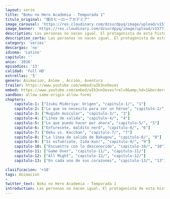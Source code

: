 ```yaml
---
layout: serie
title: "Boku no Hero Academia - Temporada 1"
titulo_original: "僕のヒーローアカデミア"
image_carousel: 'https://res.cloudinary.com/dzsurdpyq/image/upload/v1577157808/my-hero-academia-temporada-1-min_n6lkcw.jpg'
image_banner: 'https://res.cloudinary.com/dzsurdpyq/image/upload/v1577157932/My-Hero-Academia-temporada-1-banner_inbjty.jpg'
description: Las personas no nacen igual. El protagonista de esta historia es uno de esos casos raros que nacen sin superpoderes, pero esto no le impedirá perseguir su sueño ser un gran héroe como el legendario All-Might. Para convertirse en el héroe que quiere ser, se apuntará a una de las academias de héroes más prestigiosas del país Yueiko. Con la ayuda de su ídolo, All-Might, ¿podrá convertirse en un verdadero héroe?
description_corta: Las personas no nacen igual. El protagonista de esta historia es uno de esos casos raros que nacen sin superpoderes, pero esto no le impedirá perseguir su sueño ser un gran héroe como el legendario All-Might. Para convertirse en el héroe que quiere ser, se apuntará a una de las academias de héroes..
category: 'series'
descargas: 'no'
idioma: 'Latino'
capitulo: ''
anio: '2016'
episodios: '13'
calidad: 'Full HD'
estrellas: '5'
genero: Animacion, Anime , Acción, Aventura
trailer: https://www.youtube.com/embed/wIb3nnOeves
embed: https://www.youtube.com/embed/wIb3nnOeves?rel=0&amp;hd=1&border=0&wmode=opaque&enablejsapi=1&modestbranding=1&controls=1&showinfo=1
sandbox: allow-same-origin allow-forms 
chapters:
    capitulo-1: ["Izuku Midoriya: Origen", "capitulo-1/", "1"]
    capitulo-2: ["Lo que se necesita para ser un héroe", "capitulo-2/", "2"]
    capitulo-3: ["Rugido muscular", "capitulo-3/", "3"]
    capitulo-4: ["Línea de salida", "capitulo-4/", "4"]
    capitulo-5: ["Lo que puedo hacer por ahora", "capitulo-5/", "5"]
    capitulo-6: ["Enfurecete, maldito nerd", "capitulo-6/", "6"]
    capitulo-7: ["Deku vs. Kacchan", "capitulo-7/", "7"]
    capitulo-8: ["La línea de salida de Bakugou", "capitulo-8/", "8"]
    capitulo-9: ["Sí esfuérzate, Iida-kun!", "capitulo-9/", "9"]
    capitulo-10: ["Encuentro con lo desconocido", "capitulo-10/", "10"]
    capitulo-11: ["Game Over", "capitulo-11/", "capitulo-11/"]
    capitulo-12: ["All Might", "capitulo-12/", "capitulo-12/"]
    capitulo-13: ["En cada uno de sus corazones", "capitulo-13/", "13"]

clasificacion: '+10'
tags: Animacion
- 
twitter_text: Boku no Hero Academia - Temporada 1
introduction: Las personas no nacen igual. El protagonista de esta historia es uno de esos casos raros que nacen sin superpoderes, pero esto no le impedirá perseguir su sueño: ser un gran héroe como el legendario All-Might. Para convertirse en el héroe que quiere ser, se apuntará a una de las academias de héroes..
---
```












